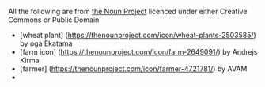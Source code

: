 All the following are from [the Noun Project](https://thenounproject.com) licenced under either Creative Commons or Public Domain

* [wheat plant] (https://thenounproject.com/icon/wheat-plants-2503585/) by oga Ekatama
* [farm icon] (https://thenounproject.com/icon/farm-2649091/) by Andrejs Kirma
* [farmer] (https://thenounproject.com/icon/farmer-4721781/) by AVAM
* 


